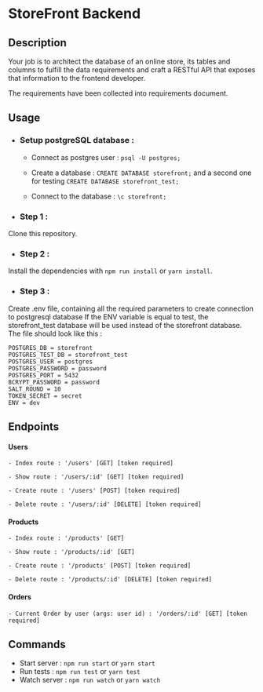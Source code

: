 # StoreFront Backend

## Description

Your job is to architect the database of an online store, its tables and columns to fulfill the data requirements and craft a RESTful API that exposes that information to the frontend developer.

The requirements have been collected into requirements document.

## Usage

* ### Setup postgreSQL database :

  * Connect as postgres user : `psql -U postgres;`

  * Create a database : `CREATE DATABASE storefront;` and a second one for testing `CREATE DATABASE storefront_test;`

  * Connect to the database : `\c storefront;`

* ### Step 1 : 

Clone this repository.

* ### Step 2 : 

Install the dependencies with `npm run install` or `yarn install`.

* ### Step 3 : 

Create .env file, containing all the required parameters to create connection to postgresql database
If the ENV variable is equal to test, the storefront_test database will be used instead of the storefront database. The file should look like this :

```POSTGRES_HOST = localhost
POSTGRES_DB = storefront
POSTGRES_TEST_DB = storefront_test
POSTGRES_USER = postgres
POSTGRES_PASSWORD = password
POSTGRES_PORT = 5432
BCRYPT_PASSWORD = password
SALT_ROUND = 10
TOKEN_SECRET = secret
ENV = dev
```

## Endpoints

#### Users

```
- Index route : '/users' [GET] [token required]
```
```
- Show route : '/users/:id' [GET] [token required]
```
```
- Create route : '/users' [POST] [token required]
```
```
- Delete route : '/users/:id' [DELETE] [token required]
```

#### Products

```
- Index route : '/products' [GET]
```
```
- Show route : '/products/:id' [GET]
```
```
- Create route : '/products' [POST] [token required]
```
```
- Delete route : '/products/:id' [DELETE] [token required]
```

#### Orders

```
- Current Order by user (args: user id) : '/orders/:id' [GET] [token required]
```

## Commands

- Start server : `npm run start` or `yarn start`
- Run tests : `npm run test` or `yarn test`
- Watch server : `npm run watch` or `yarn watch`



